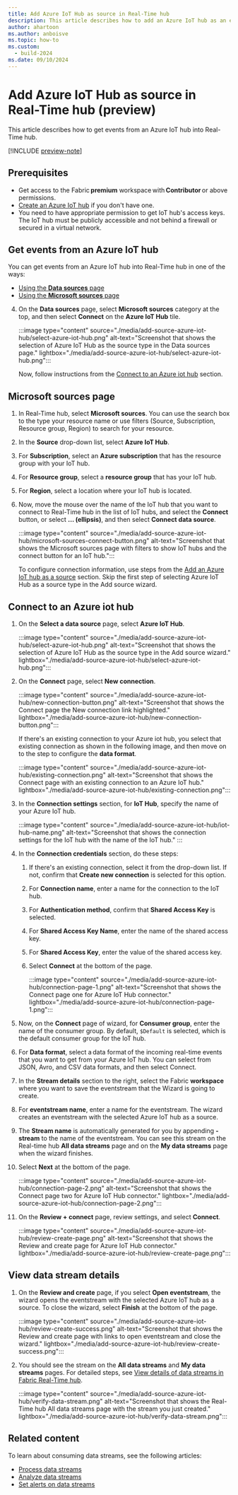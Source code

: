 ```yaml
---
title: Add Azure IoT Hub as source in Real-Time hub
description: This article describes how to add an Azure IoT hub as an event source in Fabric Real-Time hub.
author: ahartoon
ms.author: anboisve
ms.topic: how-to
ms.custom:
  - build-2024
ms.date: 09/10/2024
---
```


# Add Azure IoT Hub as source in Real-Time hub (preview)

This article describes how to get events from an Azure IoT hub into Real-Time hub.

[!INCLUDE [preview-note](./includes/preview-note.md)]

## Prerequisites

- Get access to the Fabric **premium** workspace with **Contributor** or above permissions. 
- [Create an Azure IoT hub](/azure/iot-hub/iot-hub-create-through-portal) if you don't have one. 
- You need to have appropriate permission to get IoT hub's access keys. The IoT hub must be publicly accessible and not behind a firewall or secured in a virtual network.

## Get events from an Azure IoT hub

You can get events from an Azure IoT hub into Real-Time hub in one of the ways:

- [Using the **Data sources** page](#data-sources-page)
- [Using the **Microsoft sources** page](#microsoft-sources-page)

4. On the **Data sources** page, select **Microsoft sources** category at the top, and then select **Connect** on the **Azure IoT Hub** tile. 

    :::image type="content" source="./media/add-source-azure-iot-hub/select-azure-iot-hub.png" alt-text="Screenshot that shows the selection of Azure IoT Hub as the source type in the Data sources page." lightbox="./media/add-source-azure-iot-hub/select-azure-iot-hub.png":::
    
    Now, follow instructions from the [Connect to an Azure iot hub](#connect-to-an-azure-iot-hub) section.

## Microsoft sources page

1. In Real-Time hub, select **Microsoft sources**. You can use the search box to the type your resource name or use filters (Source, Subscription, Resource group, Region) to search for your resource. 
1. In the **Source** drop-down list, select **Azure IoT Hub**.
1. For **Subscription**, select an **Azure subscription** that has the resource group with your IoT hub.
1. For **Resource group**, select a **resource group** that has your IoT hub.
1. For **Region**, select a location where your IoT hub is located.
1. Now, move the mouse over the name of the IoT hub that you want to connect to Real-Time hub in the list of IoT hubs, and select the **Connect** button, or select **... (ellipsis)**, and then select **Connect data source**.

    :::image type="content" source="./media/add-source-azure-iot-hub/microsoft-sources-connect-button.png" alt-text="Screenshot that shows the Microsoft sources page with filters to show IoT hubs and the connect button for an IoT hub.":::

    To configure connection information, use steps from the [Add an Azure IoT hub as a source](#add-an-azure-iot-hub-as-a-source) section. Skip the first step of selecting Azure IoT Hub as a source type in the Add source wizard.

## Connect to an Azure iot hub

1. On the **Select a data source** page, select **Azure IoT Hub**.

    :::image type="content" source="./media/add-source-azure-iot-hub/select-azure-iot-hub.png" alt-text="Screenshot that shows the selection of Azure IoT Hub as the source type in the Add source wizard." lightbox="./media/add-source-azure-iot-hub/select-azure-iot-hub.png":::
1. On the **Connect** page, select **New connection**.

    :::image type="content" source="./media/add-source-azure-iot-hub/new-connection-button.png" alt-text="Screenshot that shows the Connect page the New connection link highlighted." lightbox="./media/add-source-azure-iot-hub/new-connection-button.png":::   

    If there's an existing connection to your Azure iot hub, you select that existing connection as shown in the following image, and then move on to the step to configure the **data format**.

    :::image type="content" source="./media/add-source-azure-iot-hub/existing-connection.png" alt-text="Screenshot that shows the Connect page with an existing connection to an Azure IoT hub." lightbox="./media/add-source-azure-iot-hub/existing-connection.png":::         
1. In the **Connection settings** section, for **IoT Hub**, specify the name of your Azure IoT hub.

    :::image type="content" source="./media/add-source-azure-iot-hub/iot-hub-name.png" alt-text="Screenshot that shows the connection settings for the IoT hub with the name of the IoT hub." :::        
1. In the **Connection credentials** section, do these steps:
    1. If there's an existing connection, select it from the drop-down list. If not, confirm that **Create new connection** is selected for this option.
    1. For **Connection name**, enter a name for the connection to the IoT hub.
    1. For **Authentication method**, confirm that **Shared Access Key** is selected.
    1. For **Shared Access Key Name**, enter the name of the shared access key.
    1. For **Shared Access Key**, enter the value of the shared access key.
    1. Select **Connect** at the bottom of the page.
        
        :::image type="content" source="./media/add-source-azure-iot-hub/connection-page-1.png" alt-text="Screenshot that shows the Connect page one for Azure IoT Hub connector." lightbox="./media/add-source-azure-iot-hub/connection-page-1.png":::
1. Now, on the **Connect** page of wizard, for **Consumer group**, enter the name of the consumer group. By default, `$Default` is selected, which is the default consumer group for the IoT hub.
1. For **Data format**, select a data format of the incoming real-time events that you want to get from your Azure IoT hub. You can select from JSON, Avro, and CSV data formats, and then select Connect.
1. In the **Stream details** section to the right, select the Fabric **workspace** where you want to save the eventstream that the Wizard is going to create.
1. For **eventstream name**, enter a name for the eventstream. The wizard creates an eventstream with the selected Azure IoT hub as a source.
1. The **Stream name** is automatically generated for you by appending **-stream** to the name of the eventstream. You can see this stream on the Real-time hub **All data streams** page and on the **My data streams** page when the wizard finishes.
1. Select **Next** at the bottom of the page.
    
    :::image type="content" source="./media/add-source-azure-iot-hub/connection-page-2.png" alt-text="Screenshot that shows the Connect page two for Azure IoT Hub connector." lightbox="./media/add-source-azure-iot-hub/connection-page-2.png":::        
1. On the **Review + connect** page, review settings, and select **Connect**.

    :::image type="content" source="./media/add-source-azure-iot-hub/review-create-page.png" alt-text="Screenshot that shows the Review and create page for Azure IoT Hub connector." lightbox="./media/add-source-azure-iot-hub/review-create-page.png":::        

## View data stream details

1. On the **Review and create** page, if you select **Open eventstream**, the wizard opens the eventstream with the selected Azure IoT hub as a source. To close the wizard, select **Finish** at the bottom of the page.

    :::image type="content" source="./media/add-source-azure-iot-hub/review-create-success.png" alt-text="Screenshot that shows the Review and create page with links to open eventstream and close the wizard." lightbox="./media/add-source-azure-iot-hub/review-create-success.png":::
2. You should see the stream on the **All data streams** and **My data streams** pages. For detailed steps, see [View details of data streams in Fabric Real-Time hub](view-data-stream-details.md).

    :::image type="content" source="./media/add-source-azure-iot-hub/verify-data-stream.png" alt-text="Screenshot that shows the Real-Time hub All data streams page with the stream you just created." lightbox="./media/add-source-azure-iot-hub/verify-data-stream.png":::


## Related content

To learn about consuming data streams, see the following articles:

- [Process data streams](process-data-streams-using-transformations.md)
- [Analyze data streams](analyze-data-streams-using-kql-table-queries.md)
- [Set alerts on data streams](set-alerts-data-streams.md)
